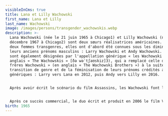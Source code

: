 ```yaml
---
visibleInCms: true
title: Lana et Lilly Wachowski
first_name: Lana et Lilly
last_name: Wachowski
image: /images/persons/transgender_wachowskis.webp
description: >-
  Lana Wachowski (née le 21 juin 1965 à Chicago1) et Lilly Wachowski (née le 29
  décembre 1967 à Chicago2) sont deux sœurs réalisatrices américaines. Toutes
  deux femmes transgenres, elles ont d'abord été connues sous les diminutifs de
  leurs anciens prénoms masculins : Larry Wachowski et Andy Wachowski. Elles
  sont également désignées par l'appellation générique « les Wachowski » (en
  anglais « The Wachowskis » [ðə wəˈtʃaʊskiz]3), qui a remplacé celle des «
  frères Wachowski » (en anglais « The Wachowski Brothers ») à la suite de leur
  transition de genre et de la féminisation de leurs prénoms crédités aux
  génériques : Larry vers Lana en 2012, puis Andy vers Lilly en 2016.


  Après avoir écrit le scénario du film Assassins, les Wachowski font leurs débuts à la réalisation en 1996 avec le film Bound, puis acquièrent leur notoriété avec leur projet suivant, Matrix (1999), qui rencontre un large succès au box-office et leur vaut le Saturn Award de la meilleure réalisation. Les Wachowski continuent de s'impliquer profondément dans l'écriture et la production d'autres œuvres de cette franchise, ainsi que dans la réalisation pour les deux suites sorties en 2003 : Matrix Reloaded et Matrix Revolutions. Un quatrième volet, Matrix Resurrections, seulement réalisé par Lana Wachowski, sort en 2021.


  Après ce succès commercial, le duo écrit et produit en 2006 le film V pour Vendetta (adaptation du comic d'Alan Moore), puis travaille en 2008 sur une adaptation d'une série animée japonaise, Speed Racer. Leur film Cloud Atlas, sorti en 2012, coréalisé avec Tom Tykwer et adapté du roman de David Mitchell, fait figurer pour la première fois le nom de « Lana Wachowski » au générique4,5. Suivent en 2015 le film Jupiter : Le Destin de l'univers et la série Netflix Sense8, co-créée par Joseph Michael Straczynski.
birth: 1965
---
```

